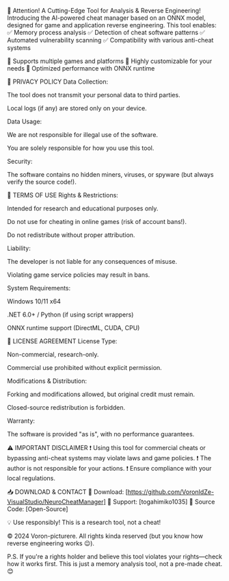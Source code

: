 🚀 Attention! A Cutting-Edge Tool for Analysis & Reverse Engineering!
Introducing the AI-powered cheat manager based on an ONNX model, designed for game and application reverse engineering. This tool enables:
✅ Memory process analysis
✅ Detection of cheat software patterns
✅ Automated vulnerability scanning
✅ Compatibility with various anti-cheat systems

🔹 Supports multiple games and platforms
🔹 Highly customizable for your needs
🔹 Optimized performance with ONNX runtime

📜 PRIVACY POLICY
Data Collection:

The tool does not transmit your personal data to third parties.

Local logs (if any) are stored only on your device.

Data Usage:

We are not responsible for illegal use of the software.

You are solely responsible for how you use this tool.

Security:

The software contains no hidden miners, viruses, or spyware (but always verify the source code!).

📌 TERMS OF USE
Rights & Restrictions:

Intended for research and educational purposes only.

Do not use for cheating in online games (risk of account bans!).

Do not redistribute without proper attribution.

Liability:

The developer is not liable for any consequences of misuse.

Violating game service policies may result in bans.

System Requirements:

Windows 10/11 x64

.NET 6.0+ / Python (if using script wrappers)

ONNX runtime support (DirectML, CUDA, CPU)

🔐 LICENSE AGREEMENT
License Type:

Non-commercial, research-only.

Commercial use prohibited without explicit permission.

Modifications & Distribution:

Forking and modifications allowed, but original credit must remain.

Closed-source redistribution is forbidden.

Warranty:

The software is provided "as is", with no performance guarantees.

⚠ IMPORTANT DISCLAIMER
❗ Using this tool for commercial cheats or bypassing anti-cheat systems may violate laws and game policies.
❗ The author is not responsible for your actions.
❗ Ensure compliance with your local regulations.

📥 DOWNLOAD & CONTACT
🔹 Download: [https://github.com/VoronIdZe-VisualStudio/NeuroCheatManager]
🔹 Support: [togahimiko1035]
🔹 Source Code: [Open-Source]

💡 Use responsibly! This is a research tool, not a cheat!

© 2024 Voron-picturere. All rights kinda reserved (but you know how reverse engineering works 😉).

P.S. If you're a rights holder and believe this tool violates your rights—check how it works first. This is just a memory analysis tool, not a pre-made cheat. 😊
